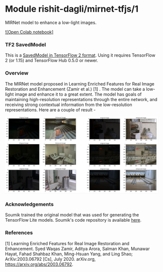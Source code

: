 # Module rishit-dagli/mirnet-tfjs/1
MIRNet model to enhance a low-light images.

<!-- module-type: image-super-resolution -->
<!-- task: image-super-resolution -->
<!-- network-architecture: other -->
<!-- dataset: lol -->
<!-- fine-tunable: false -->
<!-- license: Apache-2.0 -->
<!-- format: saved_model_2 -->
<!-- asset-path: legacy -->

[![Open Colab notebook]](https://colab.research.google.com/github/Rishit-dagli/MIRNet-TFJS/blob/main/MIRNet_Saved_Model.ipynb)

### TF2 SavedModel
This is a [SavedModel in TensorFlow 2 format](https://www.tensorflow.org/hub/tf2_saved_model). Using it requires TensorFlow 2 (or 1.15) and TensorFlow Hub 0.5.0 or newer.

### Overview
The MIRNet model proposed in Learning Enriched Features for Real Image Restoration and Enhancement (Zamir et al.) [1] . The model can take a low-light image and enhance it to a great extent. The model has goals of maintaining high-resolution representations through the entire network, and receiving strong contextual information from the low-resolution representations. Here are a couple of result -

![](https://raw.githubusercontent.com/Rishit-dagli/MIRNet-TFJS/main/images/mirnet-results.jpg)

### Acknowledgements
Soumik trained the original model that was used for generating the TensorFlow Lite models. Soumik's code repository is available [here](https://github.com/soumik12345/MIRNet).

### References

[1] Learning Enriched Features for Real Image Restoration and Enhancement. Syed Waqas Zamir, Aditya Arora, Salman Khan, Munawar Hayat, Fahad Shahbaz Khan, Ming-Hsuan Yang, and Ling Shao; ArXiv:2003.06792 [Cs], July 2020. arXiv.org, https://arxiv.org/abs/2003.06792.
